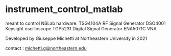 # instrument_control_matlab

meant to control NSLab hardware:
TSG4104A RF Signal Generator
DSO4001 Keysight oscilloscope
TGP5231 Digital Signal Generator
ENA5071C  VNA

Developed by Giuseppe Michetti at Northeastern University in 2021

contact : michetti.g@northeastern.edu
